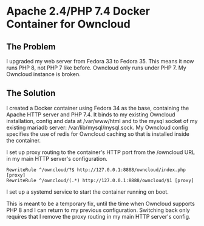 # Apache 2.4/PHP 7.4 Docker Container for Owncloud

## The Problem

I upgraded my web server from Fedora 33 to Fedora 35.  This means it now runs PHP 8, not PHP 7 like before.  Owncloud only runs under PHP 7.  My Owncloud instance is broken.

## The Solution

I created a Docker container using Fedora 34 as the base, containing the Apache HTTP server and PHP 7.4.  It binds to my existing Owncloud installation, config and data at /var/www/html and to the mysql socket of my existing mariadb server: /var/lib/mysql/mysql.sock.  My Owncloud config specifies the use of redis for Owncloud caching so that is installed inside the container.

I set up proxy routing to the container's HTTP port from the /owncloud URL in my main HTTP server's configuration.

    RewriteRule ^/owncloud/?$ http://127.0.0.1:8888/owncloud/index.php [proxy]
    RewriteRule ^/owncloud/(.*) http://127.0.0.1:8888/owncloud/$1 [proxy]

I set up a systemd service to start the container running on boot.

This is meant to be a temporary fix, until the time when Owncloud supports PHP 8 and I can return to my previous configuration.  Switching back only requires that I remove the proxy routing in my main HTTP server's config.
